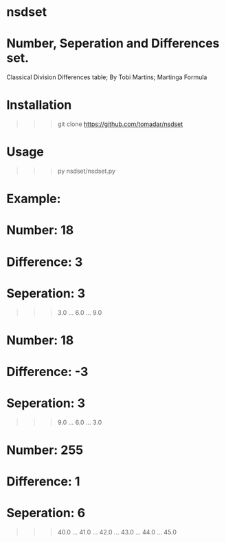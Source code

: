 # nsdset
# Number, Seperation and Differences set.
 Classical Division Differences table;
 By Tobi Martins; Martinga Formula
#
# Installation

>>> git clone https://github.com/tomadar/nsdset

# Usage

>>> py nsdset/nsdset.py
#
# Example:

# Number: 18
# Difference: 3
# Seperation: 3

>>> 3.0
... 6.0
... 9.0

# Number: 18
# Difference: -3
# Seperation: 3

>>> 9.0
... 6.0
... 3.0

# Number: 255
# Difference: 1
# Seperation: 6

>>> 40.0
... 41.0
... 42.0
... 43.0
... 44.0
... 45.0

